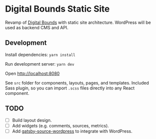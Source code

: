 # Digital Bounds Static Site

Revamp of [Digital Bounds](http://digitalbounds.com/) with static site architecture. WordPress will be used as backend CMS and API.

## Development

Install dependencies: `yarn install`

Run development server: `yarn dev`

Open [http://localhost:8080](http://localhost:8080)

See `src` folder for components, layouts, pages, and templates. Included Sass plugin, so you can import `.scss` files directly into any React component.

## TODO

* [ ] Build layout design.
* [ ] Add widgets (e.g. comments, sources, metrics).
* [ ] Add [gatsby-source-wordpress](https://github.com/gatsbyjs/gatsby/tree/master/packages/gatsby-source-wordpress) to integrate with WordPress.